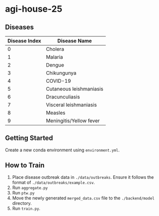 # agi-house-25

## Diseases
| Disease Index | Disease Name               |
|---------------|----------------------------|
| 0             | Cholera                    |
| 1             | Malaria                    |
| 2             | Dengue                     |
| 3             | Chikungunya                |
| 4             | COVID-19                   |
| 5             | Cutaneous leishmaniasis    |
| 6             | Dracunculiasis             |
| 7             | Visceral leishmaniasis     |
| 8             | Measles                    |
| 9             | Meningitis/Yellow fever    |

## Getting Started
Create a new conda environment using `environment.yml`.

## How to Train
1. Place disease outbreak data in `./data/outbreaks`. Ensure it follows the format of `./data/outbreaks/example.csv`.
2. Run `aggregate.py`
3. Run `ptw.py`
4. Move the newly generated `merged_data.csv` file to the `./backend/model` directory.
5. Run `train.py`.
